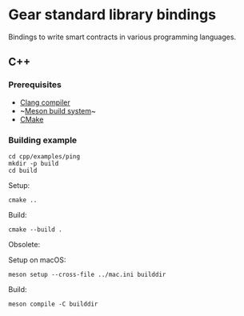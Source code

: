 # Gear standard library bindings

Bindings to write smart contracts in various programming languages.

## C++

### Prerequisites

- [Clang compiler](https://clang.llvm.org/)
- ~[Meson build system](https://mesonbuild.com/)~
- [CMake](https://cmake.org/)

### Building example

```shell
cd cpp/examples/ping
mkdir -p build
cd build
```

Setup:

```
cmake ..
```

Build:

```
cmake --build .
```

Obsolete:

Setup on macOS:

```
meson setup --cross-file ../mac.ini builddir
```

Build:

```
meson compile -C builddir
```
